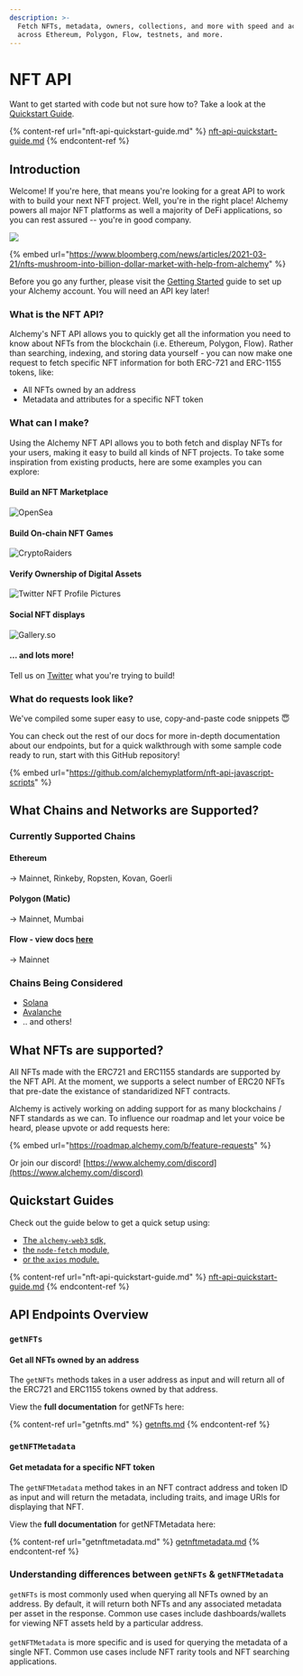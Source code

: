 ```yaml
---
description: >-
  Fetch NFTs, metadata, owners, collections, and more with speed and accuracy
  across Ethereum, Polygon, Flow, testnets, and more.
---
```


# NFT API

Want to get started with code but not sure how to? Take a look at the [Quickstart Guide](https://docs.alchemy.com/alchemy/guides/nft-api-quickstart-guide).

{% content-ref url="nft-api-quickstart-guide.md" %}
[nft-api-quickstart-guide.md](nft-api-quickstart-guide.md)
{% endcontent-ref %}

## Introduction&#x20;

Welcome! If you're here, that means you're looking for a great API to work with to build your next NFT project. Well, you're in the right place! Alchemy powers all major NFT platforms as well a majority of DeFi applications, so you can rest assured -- you're in good company.

![](<../../.gitbook/assets/Screen Shot 2022-01-25 at 2.11.39 PM.png>)

{% embed url="https://www.bloomberg.com/news/articles/2021-03-21/nfts-mushroom-into-billion-dollar-market-with-help-from-alchemy" %}

Before you go any further, please visit the [Getting Started](https://docs.alchemy.com/alchemy/introduction/getting-started) guide to set up your Alchemy account. You will need an API key later!

### What is the NFT API?

Alchemy's NFT API allows you to quickly get all the information you need to know about NFTs from the blockchain (i.e. Ethereum, Polygon, Flow). Rather than searching, indexing, and storing data yourself - you can now make one request to fetch specific NFT information for both ERC-721 and ERC-1155 tokens, like:

* All NFTs owned by an address&#x20;
* Metadata and attributes for a specific NFT token

### What can I make?

Using the Alchemy NFT API allows you to both fetch and display NFTs for your users, making it easy to build all kinds of NFT projects. To take some inspiration from existing products, here are some examples you can explore:

#### Build an NFT Marketplace

![OpenSea](<../../.gitbook/assets/Screen Shot 2022-01-25 at 11.46.21 AM.png>)

#### Build On-chain NFT Games

![CryptoRaiders](<../../.gitbook/assets/Screen Shot 2022-01-25 at 11.50.43 AM.png>)

#### Verify Ownership of Digital Assets

![Twitter NFT Profile Pictures](<../../.gitbook/assets/Screen Shot 2022-01-25 at 11.53.44 AM.png>)

#### Social NFT displays

![Gallery.so](<../../.gitbook/assets/Screen Shot 2022-01-25 at 11.56.05 AM.png>)

#### ... and lots more!

Tell us on [Twitter](https://twitter.com/AlchemyPlatform) what you're trying to build!

### What do requests look like?

We've compiled some super easy to use, copy-and-paste code snippets :innocent:

You can check out the rest of our docs for more in-depth documentation about our endpoints, but for a quick walkthrough with some sample code ready to run, start with this GitHub repository!

{% embed url="https://github.com/alchemyplatform/nft-api-javascript-scripts" %}

## What Chains and Networks are Supported?

### Currently Supported Chains

#### Ethereum&#x20;

\-> Mainnet, Rinkeby, Ropsten, Kovan, Goerli

#### Polygon (Matic)

\-> Mainnet, Mumbai

#### Flow - view docs [here](https://docs.alchemy.com/flow/documentation/flow-nft-apis)

\-> Mainnet

### Chains Being Considered

* [Solana](https://roadmap.alchemy.com/b/feature-requests/integrate-with-solana/)
* [Avalanche](https://roadmap.alchemy.com/b/feature-requests/avalanche-support/)
* .. and others!

## What NFTs are supported?

All NFTs made with the ERC721 and ERC1155 standards are supported by the NFT API. At the moment, we supports a select number of ERC20 NFTs that pre-date the existance of standaridized NFT contracts.

Alchemy is actively working on adding support for as many blockchains / NFT standards as we can. To influence our roadmap and let your voice be heard, please upvote or add requests here:&#x20;

{% embed url="https://roadmap.alchemy.com/b/feature-requests" %}

Or join our discord! [https://www.alchemy.com/discord](https://www.alchemy.com/discord)

## Quickstart Guides

Check out the guide below to get a quick setup using:

* [The `alchemy-web3` sdk,](https://docs.alchemy.com/alchemy/guides/nft-api-quickstart-guide#alchemy-web3-sdk-recommended)
* [the `node-fetch` module,](nft-api-quickstart-guide.md#javascript-fetch)
* [or the `axios`  module.](nft-api-quickstart-guide.md#javascript-axios)

{% content-ref url="nft-api-quickstart-guide.md" %}
[nft-api-quickstart-guide.md](nft-api-quickstart-guide.md)
{% endcontent-ref %}

## API Endpoints Overview

### `getNFTs`

#### Get all NFTs owned by an address

The `getNFTs` methods takes in a user address as input and will return all of the ERC721 and ERC1155 tokens owned by that address.

View the **full documentation** for getNFTs here:

{% content-ref url="getnfts.md" %}
[getnfts.md](getnfts.md)
{% endcontent-ref %}

### `getNFTMetadata`

#### Get metadata for a specific NFT token

The `getNFTMetadata` method takes in an NFT contract address and token ID as input and will return the metadata, including traits, and image URIs for displaying that NFT.&#x20;

View the **full documentation** for getNFTMetadata here:

{% content-ref url="getnftmetadata.md" %}
[getnftmetadata.md](getnftmetadata.md)
{% endcontent-ref %}

### Understanding differences between `getNFTs` & `getNFTMetadata`

`getNFTs` is most commonly used when querying all NFTs owned by an address. By default, it will return both NFTs and any associated metadata per asset in the response. Common use cases include dashboards/wallets for viewing NFT assets held by a particular address.\
\
`getNFTMetadata` is more specific and is used for querying the metadata of a single NFT. Common use cases include NFT rarity tools and NFT searching applications.
